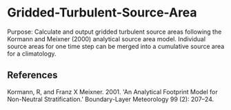 # Gridded-Turbulent-Source-Area

Purpose: Calculate and output gridded turbulent source areas following the Kormann and Meixner (2000) analytical source area model. Individual source areas for one time step can be merged into a cumulative source area for a climatology.

## References

Kormann, R, and Franz X Meixner. 2001. 'An Analytical Footprint Model for Non-Neutral Stratification.' Boundary-Layer Meteorology 99 (2): 207–24.
